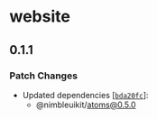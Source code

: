 # website

## 0.1.1

### Patch Changes

- Updated dependencies [[`bda20fc`](https://github.com/JohnVersus/nimbleuikit/commit/bda20fc4b830f203f01219318e68cc263be39416)]:
  - @nimbleuikit/atoms@0.5.0
